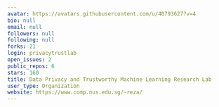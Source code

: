 ```yaml
---
avatar: https://avatars.githubusercontent.com/u/40793627?v=4
bio: null
email: null
followers: null
following: null
forks: 21
login: privacytrustlab
open_issues: 2
public_repos: 6
stars: 160
title: Data Privacy and Trustworthy Machine Learning Research Lab
user_type: Organization
website: https://www.comp.nus.edu.sg/~reza/
---
```

